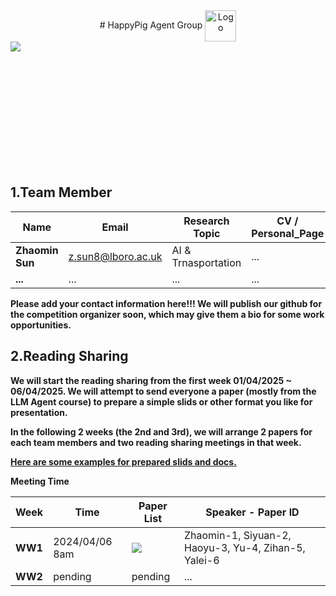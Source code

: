 <div align="center">
# HappyPig Agent Group <img src="https://github.com/s2029927szm/HappyPig-Agent/blob/main/Groceries/logo_h.svg?raw=true" style="height: 50px; vertical-align: middle;" alt="Logo" />
</div>

<!-- Top section: Background image -->
<div style="width: 100%; height: 200px;">
    <img src="https://github.com/s2029927szm/HappyPig-Agent/blob/main/Groceries/loughborough_university_icon.jpg"/><br><br>
</div>

## 1.Team Member

| Name | Email | Research Topic | CV / Personal_Page |
| -------- | ------------- | --------------------------------- | ------------- |
| **Zhaomin Sun** | z.sun8@lboro.ac.uk | AI & Trnasportation | ... |
| **...** | ... | ... | ... |


**Please add your contact information here!!! We will publish our github for the competition organizer soon, which may give them a bio for some work opportunities.**

## 2.Reading Sharing

**We will start the reading sharing from the first week 01/04/2025 ~ 06/04/2025. We will attempt to send everyone a paper (mostly from the LLM Agent course) to prepare a simple slids or other format you like for presentation.**

**In the following 2 weeks (the 2nd and 3rd), we will arrange 2 papers for each team members and two reading sharing meetings in that week.**

**[Here are some examples for prepared slids and docs.](https://github.com/s2029927szm/HappyPig-Agent/tree/main/Sliedes_templates)**

**Meeting Time**

| Week | Time | Paper List | Speaker - Paper ID |
| ---- | ----------- | ----- | ----------------------------------------- |
| **WW1** | 2024/04/06 8am | [![](https://img.shields.io/badge/_Reading%20List%20w1_-orange)](https://github.com/s2029927szm/HappyPig-Agent/tree/main/Groceries/Reading_list_w1.txt) | Zhaomin-1, Siyuan-2, Haoyu-3, Yu-4, Zihan-5, Yalei-6 |
| **WW2** | pending | pending | ... |

